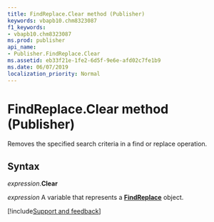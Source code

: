 ```yaml
---
title: FindReplace.Clear method (Publisher)
keywords: vbapb10.chm8323087
f1_keywords:
- vbapb10.chm8323087
ms.prod: publisher
api_name:
- Publisher.FindReplace.Clear
ms.assetid: eb33f21e-1fe2-6d5f-9e6e-afd02c7fe1b9
ms.date: 06/07/2019
localization_priority: Normal
---
```



# FindReplace.Clear method (Publisher)

Removes the specified search criteria in a find or replace operation.


## Syntax

_expression_.**Clear**

_expression_ A variable that represents a **[FindReplace](Publisher.FindReplace.md)** object.



[!include[Support and feedback](~/includes/feedback-boilerplate.md)]